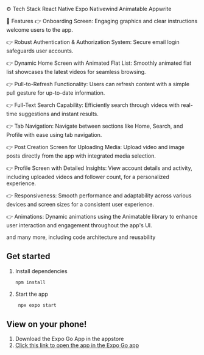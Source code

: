 ⚙️ Tech Stack
React Native
Expo
Nativewind
Animatable
Appwrite

🔋 Features
👉 Onboarding Screen: Engaging graphics and clear instructions welcome users to the app.

👉 Robust Authentication & Authorization System: Secure email login safeguards user accounts.

👉 Dynamic Home Screen with Animated Flat List: Smoothly animated flat list showcases the latest videos for seamless browsing.

👉 Pull-to-Refresh Functionality: Users can refresh content with a simple pull gesture for up-to-date information.

👉 Full-Text Search Capability: Efficiently search through videos with real-time suggestions and instant results.

👉 Tab Navigation: Navigate between sections like Home, Search, and Profile with ease using tab navigation.

👉 Post Creation Screen for Uploading Media: Upload video and image posts directly from the app with integrated media selection.

👉 Profile Screen with Detailed Insights: View account details and activity, including uploaded videos and follower count, for a personalized experience.

👉 Responsiveness: Smooth performance and adaptability across various devices and screen sizes for a consistent user experience.

👉 Animations: Dynamic animations using the Animatable library to enhance user interaction and engagement throughout the app's UI.

and many more, including code architecture and reusability

## Get started

1. Install dependencies

   ```bash
   npm install
   ```

2. Start the app

   ```bash
    npx expo start
   ```
## View on your phone!

1. Download the Expo Go App in the appstore
2. [Click this link to open the app in the Expo Go app](https://expo.dev/preview/update?message=Merge%20branch%20'main'%20of%20https%3A%2F%2Fgithub.com%2FJeremydfrancis%2FAora-ReactNative-App&updateRuntimeVersion=1.0.0&createdAt=2024-08-23T21%3A51%3A26.626Z&slug=exp&projectId=bdf78d7a-f95f-4d3f-b66a-b9ad3473531d&group=6f73ffd8-b28a-4dad-b774-bcd350f9841d)
